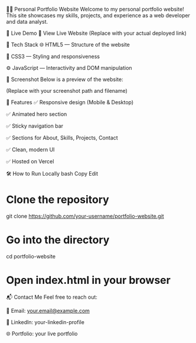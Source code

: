 🧑‍💻 Personal Portfolio Website
Welcome to my personal portfolio website! This site showcases my skills, projects, and experience as a web developer and data analyst.

🚀 Live Demo
🔗 View Live Website
(Replace with your actual deployed link)

📂 Tech Stack
🌐 HTML5 — Structure of the website

🎨 CSS3 — Styling and responsiveness

⚙️ JavaScript — Interactivity and DOM manipulation

📸 Screenshot
Below is a preview of the website:


(Replace with your screenshot path and filename)

📁 Features
✅ Responsive design (Mobile & Desktop)

✅ Animated hero section

✅ Sticky navigation bar

✅ Sections for About, Skills, Projects, Contact

✅ Clean, modern UI

✅ Hosted on Vercel

🛠️ How to Run Locally
bash
Copy
Edit
# Clone the repository
git clone https://github.com/your-username/portfolio-website.git

# Go into the directory
cd portfolio-website

# Open index.html in your browser
📬 Contact Me
Feel free to reach out:

📧 Email: your.email@example.com

💼 LinkedIn: your-linkedin-profile

🌐 Portfolio: your live portfolio
